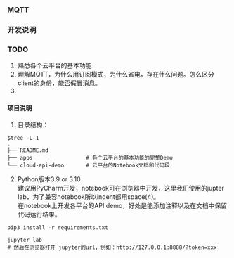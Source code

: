 ### MQTT


### 开发说明
### TODO
1. 熟悉各个云平台的基本功能    
2. 理解MQTT，为什么用订阅模式，为什么省电，存在什么问题。怎么区分client的身份，能否假冒消息。
3. 

#### 项目说明  
1. 目录结构：  
```
$tree -L 1
.
├── README.md            
├── apps                 # 各个云平台的基本功能的完整Demo
└── cloud-api-demo       # 云平台的Notebook文档和代码段
```

2. Python版本3.9 or 3.10  
建议用PyCharm开发，notebook可在浏览器中开发，这里我们使用的jupter lab，为了兼容notebook所以indent都用space(4)。  
在notebook上开发各平台的API demo，好处是能添加注释以及在文档中保留代码运行结果。  
```
pip3 install -r requirements.txt  

jupyter lab
# 然后在浏览器打开 jupyter的url，例如：http://127.0.0.1:8888/?token=xxx
```
